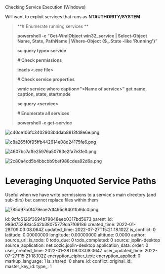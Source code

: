 Checking Service Execution (Windows)

Will want to exploit services that runs as **NTAUTHORITY/SYSTEM**

> **\# Enumerate running services **
> 
> **powershell -c "Get-WmiObject win32\_service | Select-Object Name, State, PathName | Where-Object {$\_.State -like 'Running'}"**
> 
> **sc query type= service**
> 
> **\# Check permissions**
> 
> **icacls &lt;.exe file&gt;**
> 
> **\# Check service properties**
> 
> **wmic service where caption="&lt;Name of service&gt;" get name, caption, state, startmode**
> 
> **sc query &lt;service&gt;**
> 
> **\# Enumerate all services**
> 
> **powershell -c get-service**

![c40ce106fc3402903bddab8813fd8e6e.png](:/16a568042a6e47a280473547e4fdfefc)

![c8a265f0f95ffb442614e08d24175fe6.png](:/75ce3120b9f242658f4c39dbca3aa320)

![4607bc7affe25976a50763e2fa7e3fe0.png](:/e8e67f418db24473b23f75b6bd7b8f83)

![2c80a4cd5b4bbcbb9bef988cdea92d6a.png](:/ddd73bb0a91549438267960c61fa74e0)

# Leveraging Unquoted Service Paths

Useful when we have write permissions to a service's main directory (and sub-dirs) but cannot replace files within them

![785d97b0f479eae2df495c8401fb9dc0.png](:/f685c86385ff484cad78c0a6d930b869)

id: 9cfc6126f3694b79848eeb0317bd5673
parent_id: 986d75298ac542b38075779da7f69186
created_time: 2022-01-28T09:03:08.064Z
updated_time: 2022-07-27T15:21:18.102Z
is_conflict: 0
latitude: 0.00000000
longitude: 0.00000000
altitude: 0.0000
author: 
source_url: 
is_todo: 0
todo_due: 0
todo_completed: 0
source: joplin-desktop
source_application: net.cozic.joplin-desktop
application_data: 
order: 0
user_created_time: 2022-01-28T09:03:08.064Z
user_updated_time: 2022-07-27T15:21:18.102Z
encryption_cipher_text: 
encryption_applied: 0
markup_language: 1
is_shared: 0
share_id: 
conflict_original_id: 
master_key_id: 
type_: 1